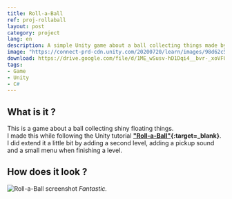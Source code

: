 ```yaml
---
title: Roll-a-Ball
ref: proj-rollaball
layout: post
category: project
lang: en
description: A simple Unity game about a ball collecting things made by following a tutorial
image: "https://connect-prd-cdn.unity.com/20200720/learn/images/98d62c5a-f856-4b1f-ae9f-d92fc780aa8a_MASTER.png.200x0x1.webp"
download: https://drive.google.com/file/d/1ME_wSusv-hD1Dqi4__bvr-_xoVFQh955/view?usp=sharing
tags:
- Game
- Unity
- C#
---
```


## What is it ?

This is a game about a ball collecting shiny floating things.  
I made this while following the Unity tutorial **["Roll-a-Ball"](https://learn.unity.com/project/roll-a-ball){:target=_blank}**.  
I did extend it a little bit by adding a second level, adding a pickup sound and a small menu when finishing a level.

## How does it look ?

![Roll-a-Ball screenshot](https://i.imgur.com/Oc5uYKK.png)
*Fantastic.*
